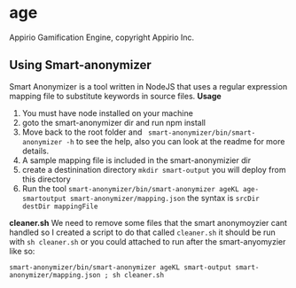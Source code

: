 # age
Appirio Gamification Engine, copyright Appirio Inc.

## Using Smart-anonymizer
Smart Anonymizer is a tool written in NodeJS that uses a regular expression mapping file to substitute keywords in source files.
**Usage**
 1. You must have node installed on your machine
 2. goto the smart-anonymizer dir and run npm install
 3. Move back to the root folder and   ``` smart-anonymizer/bin/smart-anonymizer -h``` to see the help, also you can look at the readme for more details.  
 4. A sample mapping file is included in the smart-anonymizier dir
 5. create a destinination directory ```mkdir smart-output``` you will deploy from this directory
 6. Run the tool  ```smart-anonymizer/bin/smart-anonymizer ageKL age-smartoutput smart-anonymizer/mapping.json``` the syntax is ```srcDir destDir mappingFile```


 **cleaner.sh**
 We need to remove some files that the smart anonymoyzier cant handled so I created a script to do that called ```cleaner.sh``` it should be run with ```sh cleaner.sh``` or you could attached to run after the smart-anyomyzier like so:

 ```smart-anonymizer/bin/smart-anonymizer ageKL smart-output smart-anonymizer/mapping.json ; sh cleaner.sh```
